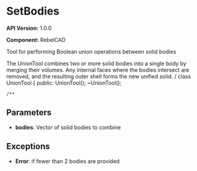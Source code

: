 # SetBodies

**API Version:** 1.0.0

**Component:** RebelCAD

Tool for performing Boolean union operations between solid bodies

The UnionTool combines two or more solid bodies into a single body by merging
their volumes. Any internal faces where the bodies intersect are removed, and
the resulting outer shell forms the new unified solid.
/
class UnionTool {
public:
    UnionTool();
    ~UnionTool();

    /**

## Parameters

- **bodies**: Vector of solid bodies to combine

## Exceptions

- **Error**: if fewer than 2 bodies are provided


